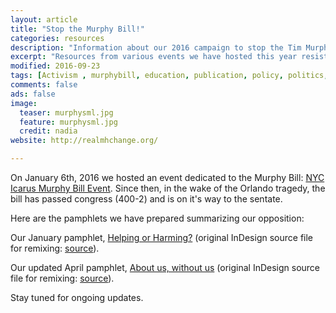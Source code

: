 ```yaml
---
layout: article
title: "Stop the Murphy Bill!"
categories: resources
description: "Information about our 2016 campaign to stop the Tim Murphy (R) Bill"
excerpt: "Resources from various events we have hosted this year resisting the Murphy Bill"
modified: 2016-09-23
tags: [Activism , murphybill, education, publication, policy, politics, forcedtreatment]
comments: false
ads: false
image:
  teaser: murphysml.jpg
  feature: murphysml.jpg
  credit: nadia
website: http://realmhchange.org/

---
```


On January 6th, 2016 we hosted an event dedicated to the Murphy Bill: [NYC Icarus Murphy Bill Event](http://nycicarus.org/events/murphy-bill/). Since then, in the wake of the Orlando tragedy, the bill has passed congress (400-2) and is on it's way to the sentate.

Here are the pamphlets we have prepared summarizing our opposition:

Our January pamphlet, [Helping or Harming?](http://nycicarus.org/images/2016-01-murphy.pdf) (original InDesign source file for remixing: [source](http://nycicarus.org/images/2016-01-murphy.ai)).

Our updated April pamphlet, [About us, without us](http://nycicarus.org/images/2016-07-murphy.pdf) (original InDesign source file for remixing: [source](http://nycicarus.org/images/2016-07-murphy.ai)).

Stay tuned for ongoing updates.
